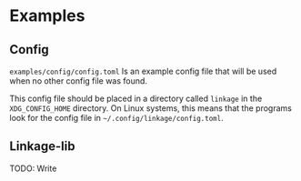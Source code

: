 # Examples

## Config

`examples/config/config.toml` Is an example config file that will be used when no other config file was found.

This config file should be placed in a directory called `linkage` in the `XDG_CONFIG_HOME` directory. On Linux systems, this means that the programs look for the config file in `~/.config/linkage/config.toml`.

## Linkage-lib

TODO: Write
